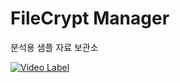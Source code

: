 # FileCrypt Manager
분석용 샘플 자료 보관소

[![Video Label](https://i.ytimg.com/vi/z339k6qQy3g/maxresdefault.jpg)](https://youtu.be/z339k6qQy3g=0s)
